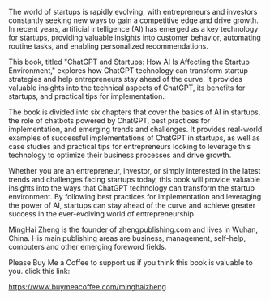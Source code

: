
The world of startups is rapidly evolving, with entrepreneurs and investors constantly seeking new ways to gain a competitive edge and drive growth. In recent years, artificial intelligence (AI) has emerged as a key technology for startups, providing valuable insights into customer behavior, automating routine tasks, and enabling personalized recommendations.

This book, titled "ChatGPT and Startups: How AI Is Affecting the Startup Environment," explores how ChatGPT technology can transform startup strategies and help entrepreneurs stay ahead of the curve. It provides valuable insights into the technical aspects of ChatGPT, its benefits for startups, and practical tips for implementation.

The book is divided into six chapters that cover the basics of AI in startups, the role of chatbots powered by ChatGPT, best practices for implementation, and emerging trends and challenges. It provides real-world examples of successful implementations of ChatGPT in startups, as well as case studies and practical tips for entrepreneurs looking to leverage this technology to optimize their business processes and drive growth.

Whether you are an entrepreneur, investor, or simply interested in the latest trends and challenges facing startups today, this book will provide valuable insights into the ways that ChatGPT technology can transform the startup environment. By following best practices for implementation and leveraging the power of AI, startups can stay ahead of the curve and achieve greater success in the ever-evolving world of entrepreneurship.

MingHai Zheng is the founder of zhengpublishing.com and lives in Wuhan, China. His main publishing areas are business, management, self-help, computers and other emerging foreword fields.

Please Buy Me a Coffee to support us if you think this book is valuable to you. click this link:

https://www.buymeacoffee.com/minghaizheng
